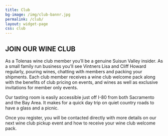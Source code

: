 ```yaml
---
title: Club
bg-image: /img/club-bannr.jpg
permalink: /club/
layout: widget-page
css: club
---
```

## JOIN OUR WINE CLUB

As a Tolenas wine club member you’ll be a genuine Suisun Valley insider. As a small family run business you’ll see Vintners Lisa and Cliff Howard regularly, pouring wines, chatting with members and packing your shipments. Each club member receives a wine club welcome pack along with the benefits of club pricing on events, and wines as well as exclusive invitations for member only events.

Our tasting room is easily accessible just off I-80 from both Sacramento and the Bay Area. It makes for a quick day trip on quiet country roads to have a glass and a picnic.

Once you register, you will be contacted directly with more details on our next wine club pickup event and how to receive your wine club welcome pack.&nbsp;&nbsp;